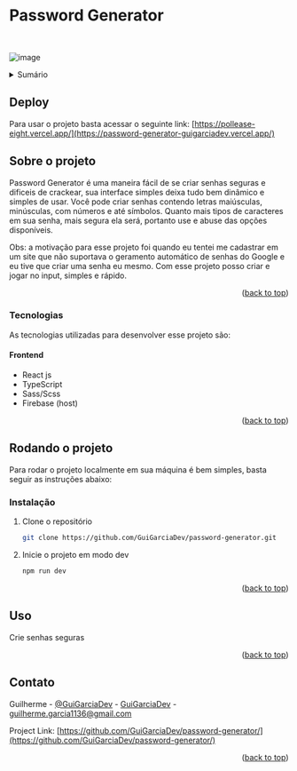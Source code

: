 <a name="readme-top"></a>

# Password Generator
</br>

![image](https://github.com/GuiGarciaDev/password-generator/assets/121461039/c05d7359-c980-4729-baa2-fe39cbc33394)


<!-- TABLE OF CONTENTS -->
<details>
  <summary>Sumário</summary>
  <ol>
    <li>
      <a href="#sobre-o-projeto">Sobre o projeto</a>
      <ul>
        <li><a href="#tecnologias">Tecnologias</a></li>
      </ul>
    </li>
    <li><a href="#rodando-o-projeto">Rodando o projeto</a></li>
    <li><a href="#uso">Uso</a></li>
    <li><a href="#contato">Contato</a></li>
  </ol>
</details>

## Deploy
Para usar o projeto basta acessar o seguinte link: 
[https://pollease-eight.vercel.app/](https://password-generator-guigarciadev.vercel.app/)

<!-- ABOUT THE PROJECT -->
## Sobre o projeto

Password Generator é uma maneira fácil de se criar senhas seguras e dificeis de crackear, sua interface simples deixa tudo bem dinâmico e simples de usar. Você pode criar senhas contendo letras maiúsculas, minúsculas, com números e até símbolos. Quanto mais tipos de caracteres em sua senha, mais segura ela será, portanto use e abuse das opções disponíveis.

Obs: a motivação para esse projeto foi quando eu tentei me cadastrar em um site que não suportava o geramento automático de senhas do Google e eu tive que criar uma senha eu mesmo. Com esse projeto posso criar e jogar no input, simples e rápido.

<p align="right">(<a href="#readme-top">back to top</a>)</p>


### Tecnologias

As tecnologias utilizadas para desenvolver esse projeto são:

#### Frontend
* React js
* TypeScript
* Sass/Scss
* Firebase (host)

<p align="right">(<a href="#readme-top">back to top</a>)</p>


<!-- GETTING STARTED -->
## Rodando o projeto

Para rodar o projeto localmente em sua máquina é bem simples, basta seguir as instruções abaixo: 

### Instalação

1. Clone o repositório
   ```sh
   git clone https://github.com/GuiGarciaDev/password-generator.git
   ```
   
2. Inicie o projeto em modo dev
   ```sh
   npm run dev
   ```
   
<p align="right">(<a href="#readme-top">back to top</a>)</p>

<!-- USAGE EXAMPLES -->
## Uso

Crie senhas seguras

<p align="right">(<a href="#readme-top">back to top</a>)</p>


<!-- CONTACT -->
## Contato

Guilherme - [@GuiGarciaDev](https://twitter.com/GuiGarciaDev) - [GuiGarciaDev](https://linkedin.com/in/GuiGarciaDev) - guilherme.garcia1136@gmail.com

Project Link: [https://github.com/GuiGarciaDev/password-generator/](https://github.com/GuiGarciaDev/password-generator/)

<p align="right">(<a href="#readme-top">back to top</a>)</p>

